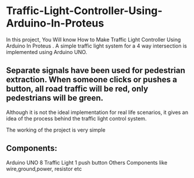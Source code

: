 # Traffic-Light-Controller-Using-Arduino-In-Proteus
In this project, You Will know How to Make Traffic Light Controller Using Arduino In Proteus . A simple traffic light system for a 4 way intersection is implemented using Arduino UNO.

## Separate signals have been used for pedestrian extraction. When someone clicks or pushes a button, all road traffic will be red, only pedestrians will be green. 

Although it is not the ideal implementation for real life scenarios, it gives an idea of the process behind the traffic light control system.

The working of the project is very simple

## Components:

Arduino UNO
8 Traffic Light
1 push button
Others Components like wire,ground,power, resistor etc
